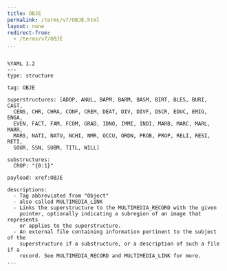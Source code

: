 ```yaml
---
title: OBJE
permalink: /terms/v7/OBJE.html
layout: none
redirect-from:
  - /terms/v7/OBJE
...
```


```

%YAML 1.2
---
type: structure

tag: OBJE

superstructures: [ADOP, ANUL, BAPM, BARM, BASM, BIRT, BLES, BURI, CAST, 
  CENS, CHR, CHRA, CONF, CREM, DEAT, DIV, DIVF, DSCR, EDUC, EMIG, ENGA, 
  EVEN, FACT, FAM, FCOM, GRAD, IDNO, IMMI, INDI, MARB, MARC, MARL, MARR, 
  MARS, NATI, NATU, NCHI, NMR, OCCU, ORDN, PROB, PROP, RELI, RESI, RETI, 
  SOUR, SSN, SUBM, TITL, WILL]

substructures:
  CROP: "{0:1}"

payload: xref:OBJE

descriptions:
  - Tag abbreviated from "Object"
  - also called MULTIMEDIA_LINK
  - Links the superstructure to the MULTIMEDIA_RECORD with the given
    pointer, optionally indicating a subregion of an image that represents
    or applies to the superstructure.
  - An external file containing information pertinent to the subject of the
    superstructure if a substructure, or a description of such a file if a
    record. See MULTIMEDIA_RECORD and MULTIMEDIA_LINK for more.
...

```